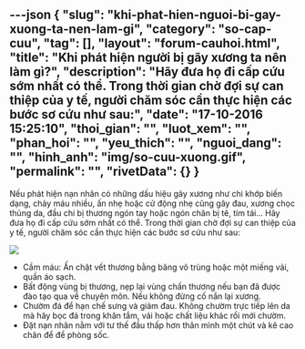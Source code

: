 ---json
{
    "slug": "khi-phat-hien-nguoi-bi-gay-xuong-ta-nen-lam-gi",
    "category": "so-cap-cuu",
    "tag": [],
    "layout": "forum-cauhoi.html",
    "title": "Khi phát hiện người bị gãy xương ta nên làm gì?",
    "description": "Hãy đưa họ đi cấp cứu sớm nhất có thể. Trong thời gian chờ đợi sự can thiệp của y tế, người chăm sóc cần thực hiện các bước sơ cứu như sau:",
    "date": "17-10-2016 15:25:10",
    "thoi_gian": "",
    "luot_xem": "",
    "phan_hoi": "",
    "yeu_thich": "",
    "nguoi_dang": "",
    "hinh_anh": "img/so-cuu-xuong.gif",
    "permalink": "",
    "rivetData": {}
}
---
Nếu phát hiện nạn nhân có những dấu hiệu gãy xương như chi khớp biến dạng, chảy máu nhiều, ấn nhẹ hoặc cử động nhẹ cũng gây đau, xương chọc thủng da, đầu chi bị thương ngón tay hoặc ngón chân bị tê, tím tái... Hãy đưa họ đi cấp cứu sớm nhất có thể. Trong thời gian chờ đợi sự can thiệp của y tế, người chăm sóc cần thực hiện các bước sơ cứu như sau:

![](http://medihub-forum.vinaas.com/img/so-cuu-xuong.gif)

- Cầm máu: Ấn chặt vết thương bằng băng vô trùng hoặc một miếng vải, quần áo sạch.
- Bất động vùng bị thương, nẹp lại vùng chấn thương nếu bạn đã được đào tạo qua về chuyên môn. Nếu không đừng cố nắn lại xương.
- Chườm đá để hạn chế sưng và giảm đau. Không chườm trực tiếp lên da mà hãy bọc đá trong khăn tắm, vải hoặc chất liệu khác rồi mới chườm.
- Đặt nạn nhân nằm với tư thế đầu thấp hơn thân mình một chút và kê cao chân để đề phòng sốc.